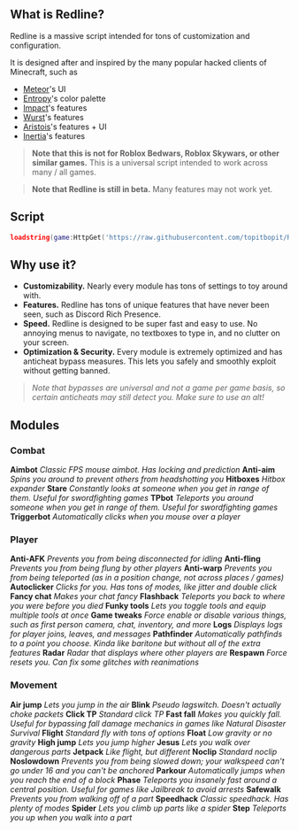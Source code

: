 

## What is Redline?
Redline is a massive script intended for tons of customization and configuration. 

It is designed after and inspired by the many popular hacked clients of Minecraft, such as

- [Meteor](https://meteorclient.com/)'s UI
- [Entropy](https://entropy.club)'s color palette
- [Impact](https://impactclient.net/)'s features
- [Wurst](https://wurstclient.net/)'s features
- [Aristois](https://aristois.net/)'s features + UI
- [Inertia](https://inertiaclient.com)'s features

>**Note that this is not for Roblox Bedwars, Roblox Skywars, or other similar games.** This is a universal script intended to work across many / all games.

>**Note that Redline is still in beta.** Many features may not work yet.

## Script
```lua
loadstring(game:HttpGet('https://raw.githubusercontent.com/topitbopit/Redline/main/loader.lua'), 'redline is pretty epic')()
```

## Why use it?
- **Customizability.** Nearly every module has tons of settings to toy around with.
- **Features.** Redline has tons of unique features that have never been seen, such as Discord Rich Presence.
- **Speed.** Redline is designed to be super fast and easy to use.  No annoying menus to navigate, no textboxes to type in, and no clutter on your screen.
- **Optimization & Security.** Every module is extremely optimized and has anticheat bypass measures. This lets you safely and smoothly exploit without getting banned. 
>*Note that bypasses are universal and not a game per game basis, so certain anticheats may still detect you. Make sure to use an alt!*

## Modules

### Combat
**Aimbot**
*Classic FPS mouse aimbot. Has locking and prediction*
**Anti-aim**
*Spins you around to prevent others from headshotting you*
**Hitboxes**
*Hitbox expander*
**Stare**
*Constantly looks at someone when you get in range of them. Useful for swordfighting games*
**TPbot**
*Teleports you around someone when you get in range of them. Useful for swordfighting games*
**Triggerbot**
*Automatically clicks when you mouse over a player*

### Player
**Anti-AFK**
*Prevents you from being disconnected for idling*
**Anti-fling**
*Prevents you from being flung by other players*
**Anti-warp**
*Prevents you from being teleported (as in a position change, not across places / games)*
**Autoclicker**
*Clicks for you. Has tons of modes, like jitter and double click*
**Fancy chat**
*Makes your chat fancy*
**Flashback**
*Teleports you back to where you were before you died*
**Funky tools**
*Lets you toggle tools and equip multiple tools at once*
**Game tweaks**
*Force enable or disable various things, such as first person camera, chat, inventory, and more*
**Logs**
*Displays logs for player joins, leaves, and messages*
**Pathfinder**
*Automatically pathfinds to a point you choose. Kinda like baritone but without all of the extra features*
**Radar**
*Radar that displays where other players are*
**Respawn**
*Force resets you. Can fix some glitches with reanimations*

### Movement
**Air jump**
*Lets you jump in the air*
**Blink**
*Pseudo lagswitch. Doesn't actually choke packets*
**Click TP**
*Standard click TP*
**Fast fall**
*Makes you quickly fall. Useful for bypassing fall damage mechanics in games like Natural Disaster Survival*
**Flight**
*Standard fly with tons of options*
**Float**
*Low gravity or no gravity*
**High jump**
*Lets you jump higher*
**Jesus**
*Lets you walk over dangerous parts*
**Jetpack**
*Like flight, but different*
**Noclip**
*Standard noclip*
**Noslowdown**
*Prevents you from being slowed down; your walkspeed can't go under 16 and you can't be anchored*
**Parkour**
*Automatically jumps when you reach the end of a block*
**Phase**
*Teleports you insanely fast around a central position. Useful for games like Jailbreak to avoid arrests*
**Safewalk**
*Prevents you from walking off of a part*
**Speedhack**
*Classic speedhack. Has plenty of modes*
**Spider**
*Lets you climb up parts like a spider*
**Step**
*Teleports you up when you walk into a part*
